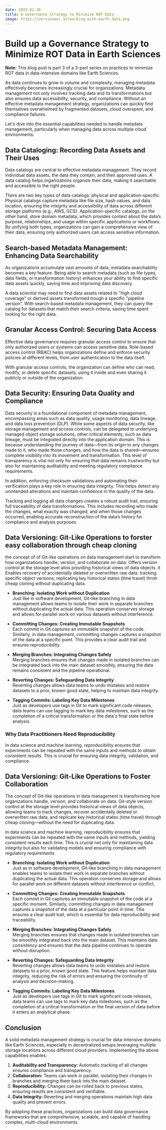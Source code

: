 ```yaml
---
date: 2025-01-26
title: A Governance Strategy to Minimize ROT Data
image: https://versioneer.at/working-with-earth-data.png
---
```

# Build up a Governance Strategy to Minimize ROT Data in Earth Sciences

**Note**: This blog post is part 3 of a 3-part series on practices to minimize ROT data in data-intensive domains like Earth Sciences.

As data continues to grow in volume and complexity, managing metadata effectively becomes increasingly crucial for organizations. Metadata management not only involves tracking data and its transformations but also ensures data accessibility, security, and compliance. Without an effective metadata management strategy, organizations can quickly find themselves overwhelmed by fragmented datasets, cloud overspent, and compliance failures.

Let's dive into the essential capabilities needed to handle metadata management, particularly when managing data across multiple cloud environments.

## Data Cataloging: Recording Data Assets and Their Uses

Data catalogs are central to effective metadata management. They record individual data assets, the data they contain, and their approved uses. A data catalog helps organizations organize their data, making it searchable and accessible to the right people.

There are two key types of data catalogs: physical and application-specific. Physical catalogs capture metadata like file size, hash values, and data location, ensuring the integrity and accessibility of data across different storage platforms (e.g., AWS, GCS). Application-specific catalogs, on the other hand, store domain metadata, which provides context about the data’s purpose, relationships, and usage within specific applications or workflows. By unifying both types, organizations can gain a comprehensive view of their data, ensuring only authorized users can access sensitive information.

## Search-based Metadata Management: Enhancing Data Searchability

As organizations accumulate vast amounts of data, metadata searchability becomes a key feature. Being able to search metadata (such as file types, data fields, or transformation history) enhances your ability to find specific data assets quickly, saving time and improving data discovery.

A data scientist may need to find data assets related to "high cloud coverage" or derived assets transformed trough a specific "pipeline version". With search-based metadata management, they can query the catalog for datasets that match their search criteria, saving time spent looking for the right data.

## Granular Access Control: Securing Data Access

Effective data governance requires granular access control to ensure that only authorized users or systems can access sensitive data. Role-based access control (RBAC) helps organizations define and enforce security policies at different levels, from user authentication to the data itself.

With granular access controls, the organization can define who can read, modify, or delete specific datasets, using it inside and even sharing it publicly or outside of the organization.

## Data Security: Ensuring Data Quality and Compliance

Data security is a foundational component of metadata management, encompassing areas such as data quality, usage monitoring, data lineage, and data loss prevention (DLP).  While some aspects of data security, like storage management and access controls, can be delegated to underlying managed object storage solutions, other critical elements, such as data lineage, must be integrated directly into the application domain. This is because understanding the journey of data—from its origin to any changes made to it, who made those changes, and how the data is shared—ensures complete visibility into its movement and transformation. This level of transparency is vital not only for ensuring that data remains trustworthy but also for maintaining auditability and meeting regulatory compliance requirements.

In addition, enforcing checksum validations and automating their verification plays a key role in ensuring data integrity. This helps detect any unintended alterations and maintain confidence in the quality of the data.

Tracking and logging all data changes creates a robust audit trail, ensuring full traceability of data transformations. This includes recording who made the changes, what exactly was changed, and when those changes occurred, enabling accurate reconstruction of the data’s history for compliance and analysis purposes.

## Data Versioning: Git-Like Operations to forster easy collaboration through cheap cloning

the concept of of Git-like operations on data management start to  transform how organizations handle, version, and collaborate on data.  Offers version control at the storage level allos providing historical views of data objects. it Enables recovery of accidentally deleted or overwritten raw data. tracking specific object versions, replicating key historical states (time travel) throh cheap cloning without duplicating data.

- **Branching: Isolating Work without Duplication**  
  Just like in software development, Git-like branching in data management allows teams to isolate their work in separate branches without duplicating the actual data. This operation conserves storage and allows for parallel work on various datasets without interference.

- **Committing Changes: Creating Immutable Snapshots**  
  Each commit in Git captures an immutable snapshot of the code. Similarly, in data management, committing changes captures a snapshot of the data at a specific point. This provides a clear audit trail and ensures reproducibility.

- **Merging Branches: Integrating Changes Safely**  
  Merging branches ensures that changes made in isolated branches can be integrated back into the main dataset smoothly, ensuring the data remains consistent and the pipeline operational.

- **Reverting Changes: Safeguarding Data Integrity**  
  Reverting changes allows data teams to undo mistakes and restore datasets to a prior, known good state, helping to maintain data integrity.

- **Tagging Commits: Labeling Key Data Milestones**  
  Just as developers use tags in Git to mark significant code releases, data teams can use tagging to mark key data milestones, such as the completion of a critical transformation or the data's final state before analysis.

### Why Data Practitioners Need Reproducibility
In data science and machine learning, reproducibility ensures that experiments can be repeated with the same inputs and methods to obtain consistent results. This is crucial for ensuring data integrity, validation, and compliance.

## Data Versioning: Git-Like Operations to Foster Collaboration

The concept of Git-like operations in data management is transforming how organizations handle, version, and collaborate on data. Git-style version control at the storage level provides historical views of data objects, allowing teams to track changes, recover accidentally deleted or overwritten raw data, and replicate key historical states (time travel) through cheap cloning—without the need for duplicating data.

In data science and machine learning, reproducibility ensures that experiments can be repeated with the same inputs and methods, yielding consistent results each time. This is crucial not only for maintaining data integrity but also for validating models and ensuring compliance with regulatory requirements

- **Branching: Isolating Work without Duplication**  
  Just as in software development, Git-like branching in data management enables teams to isolate their work in separate branches without duplicating the actual data. This operation conserves storage and allows for parallel work on different datasets without interference or conflict.

- **Committing Changes: Creating Immutable Snapshots**  
  Each commit in Git captures an immutable snapshot of the code at a specific moment. Similarly, committing changes in data management captures a snapshot of the data at a particular point in time. This ensures a clear audit trail, which is essential for data reproducibility and traceability.

- **Merging Branches: Integrating Changes Safely**  
  Merging branches ensures that changes made in isolated branches can be smoothly integrated back into the main dataset. This maintains data consistency and ensures that the data pipeline continues to operate without disruption.

- **Reverting Changes: Safeguarding Data Integrity**  
  Reverting changes allows data teams to undo mistakes and restore datasets to a prior, known good state. This feature helps maintain data integrity, reducing the risk of errors and ensuring the continuity of analysis and decision-making.

- **Tagging Commits: Labeling Key Data Milestones**  
  Just as developers use tags in Git to mark significant code releases, data teams can use tags to mark key data milestones, such as the completion of a critical transformation or the final version of data before it enters an analytical phase.

## Conclusion

A solid metadata management strategy is crucial for data-intensive domains like Earth Sciences, especially in decentralized setups leveraging multiple storage locations across different cloud providers. Implementing the above capabilities enables:

1. **Auditability and Transparency:** Automatic tracking of all changes ensures compliance and transparency.
2. **Collaboration:** Teams can work in parallel, isolating their changes in branches and merging them back into the main dataset.
3. **Reproducibility:** Changes can be rolled back to previous states, ensuring results are consistent and verifiable.
4. **Data Integrity:** Reverting and merging operations maintain high data quality and prevent errors.

By adopting these practices, organizations can build data governance frameworks that are comprehensive, scalable, and capable of handling complex, multi-cloud environments.